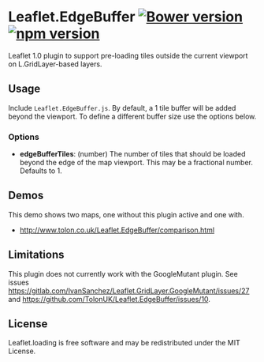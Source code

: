 # Leaflet.EdgeBuffer [![Bower version](https://badge.fury.io/bo/leaflet-edgebuffer.svg)](https://badge.fury.io/bo/leaflet-edgebuffer) [![npm version](https://badge.fury.io/js/leaflet-edgebuffer.svg)](https://badge.fury.io/js/leaflet-edgebuffer)
Leaflet 1.0 plugin to support pre-loading tiles outside the current viewport on L.GridLayer-based layers.

## Usage

Include `Leaflet.EdgeBuffer.js`. By default, a 1 tile buffer will be added beyond the viewport. To define a different buffer size use the options below. 

### Options

 - **edgeBufferTiles**: (number) The number of tiles that should be loaded beyond the edge of the map viewport. This may be a fractional number. Defaults to 1.


## Demos

This demo shows two maps, one without this plugin active and one with.

  - http://www.tolon.co.uk/Leaflet.EdgeBuffer/comparison.html

## Limitations

This plugin does not currently work with the GoogleMutant plugin. See issues https://gitlab.com/IvanSanchez/Leaflet.GridLayer.GoogleMutant/issues/27 and https://github.com/TolonUK/Leaflet.EdgeBuffer/issues/10.

## License

Leaflet.loading is free software and may be redistributed under the MIT
License.

 [Leaflet]: https://github.com/Leaflet/Leaflet
